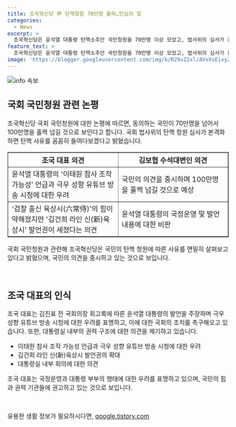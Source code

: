 ```yaml
---
title: 조국혁신당 尹 탄핵청원 70만명 돌파…민심의 힘
categories:
  - News
excerpt: >
  조국혁신당은 윤석열 대통령 탄핵소추안 국민청원을 70만명 이상 모았고, 법사위의 심사가 본격화될 경우 탄핵 사유를 면밀히 조사할 것을 밝혔다. 해당 정당은 청원 동의자가 100만명을 넘을 것으로 전망하며 이것이 민심이라고 언급했다. 또한, 윤석열 대통령을 향한 비판을 강화하며, 김진표 전 국회의장 회고록과 윤석열 대통령의 극우 성향 유튜브 방송 관련 이야기를 토대로 주장을 전개하고 있다. 이에 대해 조국 대표는 SNS를 통해 대통령 부부의 영향력과 권력 등을 비판했다.
feature_text: >
  조국혁신당은 윤석열 대통령 탄핵소추안 국민청원을 70만명 이상 모았고, 법사위의 심사가 본격화될 경우 탄핵 사유를 면밀히 조사할 것을 밝혔다. 해당 정당은 청원 동의자가 100만명을 넘을 것으로 전망하며 이것이 민심이라고 언급했다. 또한, 윤석열 대통령을 향한 비판을 강화하며, 김진표 전 국회의장 회고록과 윤석열 대통령의 극우 성향 유튜브 방송 관련 이야기를 토대로 주장을 전개하고 있다. 이에 대해 조국 대표는 SNS를 통해 대통령 부부의 영향력과 권력 등을 비판했다.
image: 'https://blogger.googleusercontent.com/img/b/R29vZ2xl/AVvXsEixyZcFfHzMRdzZMjFBmAUKJYCLCGyLL1o632UiGVXcaFdKo_bkvkuCioo0uUKlGfBVcT3P84aROyZIXSBEx3Aw5nCQ3pTgDom1WDC4m8eifvWiAmWEEVb4x6G_l8C0QH225ldMjyaFvpxGEBGNO37VmDTDMHGhJPq73UglMfDca1-0aw/s1600/blogspot.png'
---
```


<p><img src="https://blogger.googleusercontent.com/img/b/R29vZ2xl/AVvXsEixyZcFfHzMRdzZMjFBmAUKJYCLCGyLL1o632UiGVXcaFdKo_bkvkuCioo0uUKlGfBVcT3P84aROyZIXSBEx3Aw5nCQ3pTgDom1WDC4m8eifvWiAmWEEVb4x6G_l8C0QH225ldMjyaFvpxGEBGNO37VmDTDMHGhJPq73UglMfDca1-0aw/s1600/blogspot.png" alt="info 속보" /></p>

<h2 data-ke-size="size26">국회 국민청원 관련 논평</h2>

<p data-ke-size="size16">조국혁신당 국회 국민청원에 대한 논평에 따르면, 동의하는 국민이 70만명을 넘어서 100만명을 훌쩍 넘길 것으로 보인다고 합니다. 국회 법사위의 탄핵 청원 심사가 본격화하면 탄핵 사유를 꼼꼼히 들여다보겠다고 밝혔습니다.</p>

<table style="width: 100%;" border="1">
<thead>
    <tr>
        <th style="width: 50.0000%;">조국 대표 의견</th>
        <th style="width: 50.0000%;">김보협 수석대변인 의견</th>
    </tr>
</thead>
<tbody>
    <tr>
        <td style="width: 50.0000%;">윤석열 대통령의 '이태원 참사 조작 가능성' 언급과 극우 성향 유튜브 방송 시청에 대한 우려</td>
        <td style="width: 50.0000%;">국민의 의견을 중시하며 100만명을 훌쩍 넘길 것으로 예상</td>
    </tr>
    <tr>
        <td style="width: 50.0000%;">'검찰 출신 육상시(六常侍)'의 힘이 약해졌지만 '김건희 라인 신(新)육상시' 발언권이 세졌다는 의견</td>
        <td style="width: 50.0000%;">윤석열 대통령의 국정운영 및 발언 내용에 대한 비판</td>
    </tr>
</tbody>
</table>

<p data-ke-size="size16">국회 국민청원과 관련해 조국혁신당은 국민의 탄핵 청원에 따른 사유를 면밀히 살펴보고 있다고 밝혔으며, 국민의 의견을 중시하고 있는 것으로 보입니다.</p>

<p data-ke-size="size16">&nbsp;</p>

<h2 data-ke-size="size26">조국 대표의 인식</h2>

<p data-ke-size="size16">조국 대표는 김진표 전 국회의장 회고록에 따른 윤석열 대통령의 발언을 주장하며 극우 성향 유튜브 방송 시청에 대한 우려를 표명하고, 이에 대한 국회의 조치를 촉구해오고 있습니다. 또한, 대통령실 내부의 권력 구조에 대한 의견을 제기하고 있습니다.</p>

<ul>
    <li>이태원 참사 조작 가능성 언급과 극우 성향 유튜브 방송 시청에 대한 우려</li>
    <li>김건희 라인 신(新)육상시 발언권의 확대</li>
    <li>대통령실 내부 회의에 대한 의견</li>
</ul>

<p data-ke-size="size16">조국 대표는 국정운영과 대통령 부부의 행태에 대한 우려를 표명하고 있으며, 국민의 힘과 권력 기관들에 권고하고 있는 것으로 보입니다.</p>

<p data-ke-size="size16">&nbsp;</p>
유용한 생활 정보가 필요하시다면, <a href="https://qoogle.tistory.com" rel="dofollow">qoogle.tistory.com</a>


